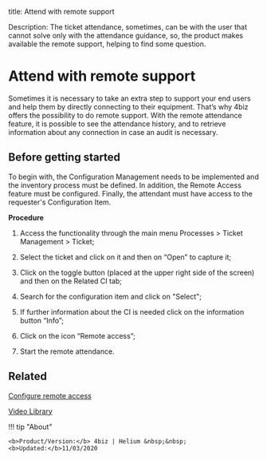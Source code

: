 title: Attend with remote support
 
Description: The ticket attendance, sometimes, can be with the user that cannot solve only with the attendance guidance, so, the product makes available the remote support, helping to find some question.

# Attend with remote support  

Sometimes it is necessary to take an extra step to support your end users and help them by directly connecting to their equipment. That’s why 4biz offers the possibility to do remote support. With the remote attendance feature, it is possible to see the attendance history, and to retrieve information about any connection in case an audit is necessary.

## Before getting started

To begin with, the Configuration Management needs to be implemented and the inventory process must be defined. In addition, the Remote Access feature must be configured. Finally, the attendant must have access to the requester's Configuration Item.

**Procedure**

1.	Access the functionality through the main menu Processes > Ticket Management > Ticket;

2.	Select the ticket and click on it and then on “Open” to capture it;

3.	Click on the toggle button (placed at the upper right side of the screen) and then on the Related CI tab;

4.	Search for the configuration item and click on "Select";

5.	If further information about the CI is needed click on the information button “Info”;

6.	Click on the icon “Remote access”;

7.	Start the remote attendance.


Related
-----------

[Configure remote access](/en-us/4biz-helium/processes/configuration/configuration/configure-remote-access.html)

<i class='fa fa-youtube-play  fa-2x' style='color:#97ce17;vertical-align: middle;'> </i> [Video Library](https://www.youtube.com/playlist?list=PLB5qK2uzf2RNrJnhiXj3dbmgsm9-quhfz)

!!! tip "About"

    <b>Product/Version:</b> 4biz | Helium &nbsp;&nbsp;
    <b>Updated:</b>11/03/2020


